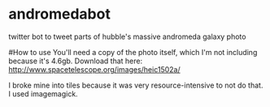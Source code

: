 # andromedabot
twitter bot to tweet parts of hubble's massive andromeda galaxy photo

#How to use
You'll need a copy of the photo itself, which I'm not including because it's 4.6gb. Download that here: http://www.spacetelescope.org/images/heic1502a/

I broke mine into tiles because it was very resource-intensive to not do that. I used imagemagick.
